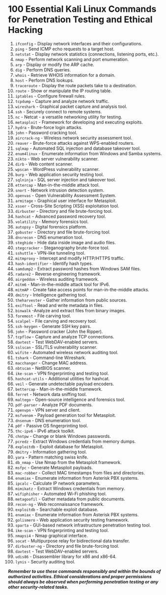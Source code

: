# 100 Essential Kali Linux Commands for Penetration Testing and Ethical Hacking
1. `ifconfig` - Display network interfaces and their configurations.
2. `ping` - Send ICMP echo requests to a target host.
3. `netstat` - Display network statistics (connections, listening ports, etc.).
4. `nmap` - Perform network scanning and port enumeration.
5. `arp` - Display or modify the ARP cache.
6. `dig` - Perform DNS queries.
7. `whois` - Retrieve WHOIS information for a domain.
8. `host` - Perform DNS lookups.
9. `traceroute` - Display the route packets take to a destination.
10. `route` - Show or manipulate the IP routing table.
11. `iptables` - Configure firewall rules.
12. `tcpdump` - Capture and analyze network traffic.
13. `wireshark` - Graphical packet capture and analysis tool.
14. `ssh` - Securely connect to remote systems.
15. `nc` - Netcat - a versatile networking utility for testing.
16. `metasploit` - Framework for developing and executing exploits.
17. `hydra` - Brute-force login attacks.
18. `john` - Password cracking tool.
19. `aircrack-ng` - Wireless network security assessment tool.
20. `reaver` - Brute-force attacks against WPS-enabled routers.
21. `sqlmap` - Automated SQL injection and database takeover tool.
22. `enum4linux` - Enumerate information from Windows and Samba systems.
23. `nikto` - Web server vulnerability scanner.
24. `dirb` - Web content scanner.
25. `wpscan` - WordPress vulnerability scanner.
26. `burp` - Web application security testing tool.
27. `sqlninja` - SQL server injection and takeover tool.
28. `ettercap` - Man-in-the-middle attack tool.
29. `snort` - Network intrusion detection system.
30. `openvas` - Open Vulnerability Assessment System.
31. `armitage` - Graphical user interface for Metasploit.
32. `xsser` - Cross-Site Scripting (XSS) exploitation tool.
33. `dirbuster` - Directory and file brute-forcing tool.
34. `hashcat` - Advanced password recovery tool.
35. `volatility` - Memory forensics tool.
36. `autopsy` - Digital forensics platform.
37. `gobuster` - Directory and file brute-forcing tool.
38. `dnsrecon` - DNS enumeration tool.
39. `steghide` - Hide data inside image and audio files.
40. `stegcracker` - Steganography brute-force tool.
41. `sshuttle` - VPN-like tunneling tool.
42. `mitmproxy` - Intercept and modify HTTP/HTTPS traffic.
43. `hash-identifier` - Identify hash types.
44. `samdump2` - Extract password hashes from Windows SAM files.
45. `radare2` - Reverse engineering framework.
46. `airgeddon` - Wireless auditing framework.
47. `mitm6` - Man-in-the-middle attack tool for IPv6.
48. `mitmAP` - Create fake access points for man-in-the-middle attacks.
49. `dmitry` - Intelligence gathering tool.
50. `theharvester` - Gather information from public sources.
51. `exiftool` - Read and write metadata in files.
52. `binwalk` -Analyze and extract files from binary images.
53. `foremost` - File carving tool.
54. `scalpel` - File carving and recovery tool.
55. `ssh-keygen` - Generate SSH key pairs.
56. `john` - Password cracker (John the Ripper).
57. `tcpflow` - Capture and analyze TCP connections.
58. `davtest` - Test WebDAV-enabled servers.
59. `sslscan` - SSL/TLS vulnerability scanner.
60. `wifite` - Automated wireless network auditing tool.
61. `tshark` - Command-line Wireshark.
62. `macchanger` - Change MAC address.
63. `nbtscan` - NetBIOS scanner.
64. `ike-scan` - VPN fingerprinting and testing tool.
65. `hashcat-utils` - Additional utilities for hashcat.
66. `veil` - Generate undetectable payload encoders.
67. `bettercap` - Man-in-the-middle framework.
68. `ferret` - Network data sniffing tool.
69. `maltego` - Open-source intelligence and forensics tool.
70. `pdf-parser` - Analyze PDF documents.
71. `openvpn` - VPN server and client.
72. `msfvenom` - Payload generation tool for Metasploit.
73. `dnsenum` - DNS enumeration tool.
74. `p0f` - Passive OS fingerprinting tool.
75. `thc-ipv6` - IPv6 attack toolkit.
76. `chntpw` - Change or blank Windows passwords.
77. `pcredz` - Extract Windows credentials from memory dumps.
78. `exploitdb` - Exploit database for Metasploit.
79. `dmitry` - Information gathering tool.
80. `yara` - Pattern matching swiss knife.
81. `db_nmap` - Use Nmap from the Metasploit framework.
82. `msfpc` - Generate Metasploit payloads.
83. `mac-robber` - Collect MAC timestamps from files and directories.
84. `enumiax` - Enumerate information from Asterisk PBX systems.
85. `ipcalc` - Calculate IP network parameters.
86. `mimikatz` - Extract Windows credentials from memory.
87. `wifiphisher` - Automated Wi-Fi phishing tool.
88. `metagoofil` - Gather metadata from public documents.
89. `recon-ng` - Web reconnaissance framework.
90. `exploitdb` - Searchable exploit database.
91. `enumiax` - Enumerate information from Asterisk PBX systems.
92. `golismero` - Web application security testing framework.
93. `sparta` - GUI-based network infrastructure penetration testing tool.
94. `ike-scan` - VPN fingerprinting and testing tool.
95. `nmapsi4` - Nmap graphical interface.
96. `socat` - Multipurpose relay for bidirectional data transfer.
97. `dirbuster-ng` - Directory and file brute-forcing tool.
98. `davtest` - Test WebDAV-enabled servers.
99. `udis86` - Disassembler library for x86 and x86-64.
100. `lynis` - Security auditing tool.

***Remember to use these commands responsibly and within the bounds of authorized activities. Ethical considerations and proper permissions should always be observed when performing penetration testing or any other security-related tasks.***
